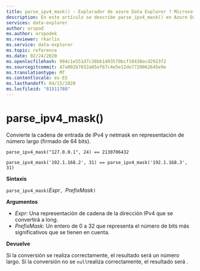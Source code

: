 ```yaml
---
title: parse_ipv4_mask() - Explorador de azure Data Explorer ? Microsoft Docs
description: En este artículo se describe parse_ipv4_mask() en Azure Data Explorer.
services: data-explorer
author: orspod
ms.author: orspodek
ms.reviewer: rkarlin
ms.service: data-explorer
ms.topic: reference
ms.date: 02/24/2020
ms.openlocfilehash: 994c1e551d7c38bb1493579bcf10438acd2923f2
ms.sourcegitcommit: 47a002b7032a05ef67c4e5e12de7720062645e9e
ms.translationtype: MT
ms.contentlocale: es-ES
ms.lasthandoff: 04/15/2020
ms.locfileid: "81511788"
---
```

# <a name="parse_ipv4_mask"></a>parse_ipv4_mask()

Convierte la cadena de entrada de IPv4 y netmask en representación de número largo (firmado de 64 bits).

```kusto
parse_ipv4_mask("127.0.0.1", 24) == 2130706432

parse_ipv4_mask('192.1.168.2', 31) == parse_ipv4_mask('192.1.168.3', 31) 
```

**Sintaxis**

`parse_ipv4_mask(`*Expr*`, `*PrefixMask*`)`

**Argumentos**

* *Expr*: Una representación de cadena de la dirección IPv4 que se convertirá a long. 
* *PrefixMask*: Un entero de 0 a 32 que representa el número de bits más significativos que se tienen en cuenta.

**Devuelve**

Si la conversión se realiza correctamente, el resultado será un número largo.
Si la conversión no se `null`realiza correctamente, el resultado será .